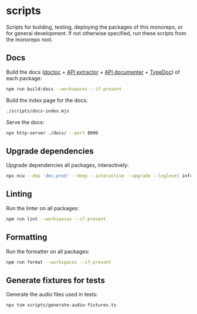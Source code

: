 # scripts

Scripts for building, testing, deploying the packages of this monorepo, or for general development. If not otherwise specified, run these scripts from the monorepo root.

## Docs

Build the docs ([doctoc](https://github.com/thlorenz/doctoc) + [API extractor](https://api-extractor.com/) + [API documenter](https://www.npmjs.com/package/@microsoft/api-documenter) + [TypeDoc](https://typedoc.org/)) of each package:

```sh
npm run build:docs --workspaces --if-present
```

Build the index page for the docs:

```sh
./scripts/docs-index.mjs
```

Serve the docs:

```sh
npx http-server ./docs/ --port 8090
```

## Upgrade dependencies

Upgrade dependencies all packages, interactively:

```sh
npx ncu --dep 'dev,prod' --deep --interactive --upgrade --loglevel info
```

## Linting

Run the linter on all packages:

```sh
npm run lint --workspaces --if-present
```

## Formatting

Run the formatter on all packages:

```sh
npm run format --workspaces --if-present
```

## Generate fixtures for tests

Generate the audio files used in tests:

```sh
npx tsm scripts/generate-audio-fixtures.ts
```
